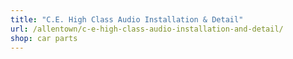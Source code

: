 ```yaml
---
title: "C.E. High Class Audio Installation & Detail"
url: /allentown/c-e-high-class-audio-installation-and-detail/
shop: car parts
---
```

